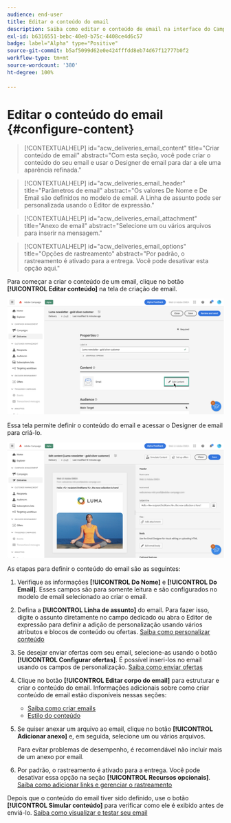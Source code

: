 ```yaml
---
audience: end-user
title: Editar o conteúdo do email
description: Saiba como editar o conteúdo de email na interface do Campaign Web
exl-id: b6316551-bebc-40e0-b75c-4408ce4d6c57
badge: label="Alpha" type="Positive"
source-git-commit: b5af5099d62e0e424fffdd8eb74d67f12777b0f2
workflow-type: tm+mt
source-wordcount: '380'
ht-degree: 100%

---
```


# Editar o conteúdo do email {#configure-content}

>[!CONTEXTUALHELP]
>id="acw_deliveries_email_content"
>title="Criar conteúdo de email"
>abstract="Com esta seção, você pode criar o conteúdo do seu email e usar o Designer de email para dar a ele uma aparência refinada."

>[!CONTEXTUALHELP]
>id="acw_deliveries_email_header"
>title="Parâmetros de email"
>abstract="Os valores De Nome e De Email são definidos no modelo de email. A Linha de assunto pode ser personalizada usando o Editor de expressão."

>[!CONTEXTUALHELP]
>id="acw_deliveries_email_attachment"
>title="Anexo de email"
>abstract="Selecione um ou vários arquivos para inserir na mensagem."

>[!CONTEXTUALHELP]
>id="acw_deliveries_email_options"
>title="Opções de rastreamento"
>abstract="Por padrão, o rastreamento é ativado para a entrega. Você pode desativar esta opção aqui."

Para começar a criar o conteúdo de um email, clique no botão **[!UICONTROL Editar conteúdo]** na tela de criação de email.

![](assets/edit-content.png)

Essa tela permite definir o conteúdo do email e acessar o Designer de email para criá-lo.

![](assets/content-dashboard.png)

As etapas para definir o conteúdo do email são as seguintes:

1. Verifique as informações **[!UICONTROL Do Nome]** e **[!UICONTROL Do Email]**. Esses campos são para somente leitura e são configurados no modelo de email selecionado ao criar o email.

1. Defina a **[!UICONTROL Linha de assunto]** do email. Para fazer isso, digite o assunto diretamente no campo dedicado ou abra o Editor de expressão para definir a adição de personalização usando vários atributos e blocos de conteúdo ou ofertas. [Saiba como personalizar conteúdo](../personalization/personalize.md)

1. Se desejar enviar ofertas com seu email, selecione-as usando o botão **[!UICONTROL Configurar ofertas]**. É possível inseri-los no email usando os campos de personalização. [Saiba como enviar ofertas](offers.md)

1. Clique no botão **[!UICONTROL Editar corpo do email]** para estruturar e criar o conteúdo do email. Informações adicionais sobre como criar conteúdo de email estão disponíveis nessas seções:

   * [Saiba como criar emails](create-email-content.md)
   * [Estilo do conteúdo](get-started-email-style.md)

1. Se quiser anexar um arquivo ao email, clique no botão **[!UICONTROL Adicionar anexo]** e, em seguida, selecione um ou vários arquivos.

   Para evitar problemas de desempenho, é recomendável não incluir mais de um anexo por email.

   <!--limitation on size + number of files?-->

1. Por padrão, o rastreamento é ativado para a entrega. Você pode desativar essa opção na seção **[!UICONTROL Recursos opcionais]**. [Saiba como adicionar links e gerenciar o rastreamento](message-tracking.md)

Depois que o conteúdo do email tiver sido definido, use o botão **[!UICONTROL Simular conteúdo]** para verificar como ele é exibido antes de enviá-lo. [Saiba como visualizar e testar seu email](../preview-test/preview-test.md)
